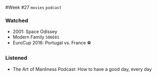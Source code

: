 #Week #27
`movies` `podcast`

### Watched
* 2001: Space Odissey
* Modern Family `S06E01`
* EuroCup 2016: Portugal vs. France :soccer:

### Listened
* The Art of Manliness Podcast: How to have a good day, every day
